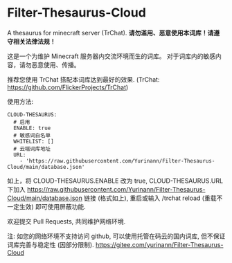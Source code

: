 # Filter-Thesaurus-Cloud

A thesaurus for minecraft server (TrChat). 
**请勿滥用、恶意使用本词库！请遵守相关法律法规！**

这是一个为维护 Minecraft 服务器内交流环境而生的词库。
对于词库内的敏感内容，请勿恶意使用、传播。

推荐您使用 TrChat 搭配本词库达到最好的效果.
(TrChat: https://github.com/FlickerProjects/TrChat)

使用方法:
```
CLOUD-THESAURUS:
  # 启用
  ENABLE: true
  # 敏感词白名单
  WHITELIST: []
  # 云端词库地址
  URL:
    - 'https://raw.githubusercontent.com/Yurinann/Filter-Thesaurus-Cloud/main/database.json'
```
如上，将 CLOUD-THESAURUS.ENABLE 改为 true, CLOUD-THESAURUS.URL 下加入 https://raw.githubusercontent.com/Yurinann/Filter-Thesaurus-Cloud/main/database.json 链接 (格式如上), 重启或输入 /trchat reload (重载不一定生效) 即可使用屏蔽功能.

欢迎提交 Pull Requests, 共同维护网络环境.

注: 如您的网络环境不支持访问 github, 可以使用托管在码云的国内词库, 但不保证词库完善与稳定性 (因部分限制).
https://gitee.com/yurinann/Filter-Thesaurus-Cloud
